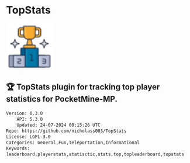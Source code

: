 # TopStats
<img src="https://raw.githubusercontent.com/nicholass003/TopStats/e7f59a1a91a0b1ff3963a92b74710a58bd656339/assets/icon.png" width="128" height="128" />

## 🏆 TopStats plugin for tracking top player statistics for PocketMine-MP.
```properties
Version: 0.3.0
    API: 5.3.0
    Updated: 24-07-2024 00:15:26 UTC
Repo: https://github.com/nicholass003/TopStats
License: LGPL-3.0
Categories: General,Fun,Teleportation,Informational
Keywords: leaderboard,playerstats,statisctic,stats,top,topleaderboard,topstats
```